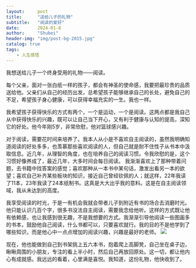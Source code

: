 ```yaml
---  
layout:     post  
title:      "送给儿子的礼物"  
subtitle:   "阅读的爱好"  
date:       2024-01-8  
author:     "Shubei"  
header-img: "img/post-bg-2015.jpg"  
catalog: true  
tags:  
    - 人生感悟  
---  
```

我想送给儿子一个终身受用的礼物——阅读。

每个父亲，面对一张白纸一样的孩子，都会有神圣的使命感，我要把最珍贵的品质送给他。父亲们从自己的经历出发，总希望孩子能够继承自己的长处，避免自己的不足，希望孩子身心健康，可以获得幸福充实的一生。我也一样。  

我希望孩子获得快乐的方式有两个，一个是运动，一个是阅读。这两点都是我自己从中获得快乐的兴趣，既可以让自己当下开心，又有利于健康与认知的提高，深知它的好处。他今年刚5岁，非常欣慰，他对篮球感兴趣。

对于阅读，需要花时间来培养了。我本人从小是不喜欢自主阅读的，虽然我明确知道阅读的好处多多，也羡慕那些喜欢阅读的人，但自己就是耐不住性子从书本中汲取信息。近几年，从理智的角度，也在培养自己的阅读习惯。令我欣慰的是，这个习惯好像养成了，最近几年，大多时间会每日阅读。
我渐渐喜欢上了那种带着问题，去书籍中找答案的感觉；喜欢那种从一本书中某句话，激发出看另一本的欲望；喜欢自己补齐某些板块的知识，接近自己曾经钦佩的人；就这样，22年我读了11本，23年我读了24本纸制书。这真是大大出乎我的意料。这是在自主阅读领域，我从未达到的高度。

我享受阅读的时光，于是一有机会我就会带者儿子到附近有书的场合去消磨时光。他只能认识几百个字，很多书没法自主阅读，需要我念给他听。这样的方式既让他有依赖感，也让我感到很无趣，不是我想要的方式。我渐渐引导他阅读一些图画多的书本，鼓励他自己阅读，什么书都可以，只要喜欢就行。我的目的不是他学到了哪些知识，而是他心中一点点增加的阅读兴趣，兴趣是最好的老师。
![](http://shubei-blog.oss-cn-beijing.aliyuncs.com/pasteimageintomarkdown/2024-01-08/15366085591355.png?Expires=4858299004&OSSAccessKeyId=LTAI4Fv8o4J1qrtFrYcJsmA2&Signature=wGdGTlaibT3ooedBi88UbdiecaE%3D)

现在，他也能做到自己到书架挑上五六本书，抱着爬上高脚凳，自己坐在桌子边，瞅瞅周围的小朋友，专注的看上半小时，然后自己再放回原处。这一切，都让他内心有成就感。我远远的看着，心里满是喜悦。我知道，这份礼物，他快收到了。

